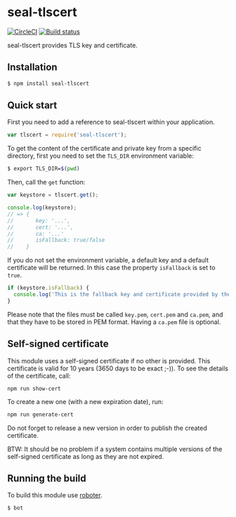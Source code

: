 # seal-tlscert

[![CircleCI](https://circleci.com/gh/plossys/seal-tlscert.svg?style=svg&circle-token=055fdbd038072f5d824769cc0527d90cb8fb93ba)](https://circleci.com/gh/plossys/seal-tlscert)
[![Build status](https://ci.appveyor.com/api/projects/status/pamc5t6a04odkblb?svg=true)](https://ci.appveyor.com/project/Plossys/seal-tlscert)

seal-tlscert provides TLS key and certificate.

## Installation

```bash
$ npm install seal-tlscert
```

## Quick start

First you need to add a reference to seal-tlscert within your application.

```javascript
var tlscert = require('seal-tlscert');
```

To get the content of the certificate and private key from a specific directory, first you need to set the `TLS_DIR` environment variable:

```bash
$ export TLS_DIR=$(pwd)
```

Then, call the `get` function:

```javascript
var keystore = tlscert.get();

console.log(keystore);
// => {
//       key: '...',
//       cert: '...',
//       ca: '...'
//       isFallback: true/false
//    }
```

If you do not set the environment variable, a default key and a default certificate will be returned. In this case the property `isFallback` is set to `true`.

```javascript
if (keystore.isFallback) {
  console.log('This is the fallback key and certificate provided by the module.');
}
```

Please note that the files must be called `key.pem`, `cert.pem` and `ca.pem`, and that they have to be stored in PEM format. Having a `ca.pem` file is optional.

## Self-signed certificate

This module uses a self-signed certificate if no other is provided. This certificate is valid for 10 years (3650 days to be exact ;-)). To see the details of the certificate, call:

```
npm run show-cert
```

To create a new one (with a new expiration date), run:

```bash
npm run generate-cert
```

Do not forget to release a new version in order to publish the created certificate.

BTW: It should be no problem if a system contains multiple versions of the self-signed certificate as long as they are not expired.

## Running the build

To build this module use [roboter](https://www.npmjs.com/package/roboter).

```bash
$ bot
```
